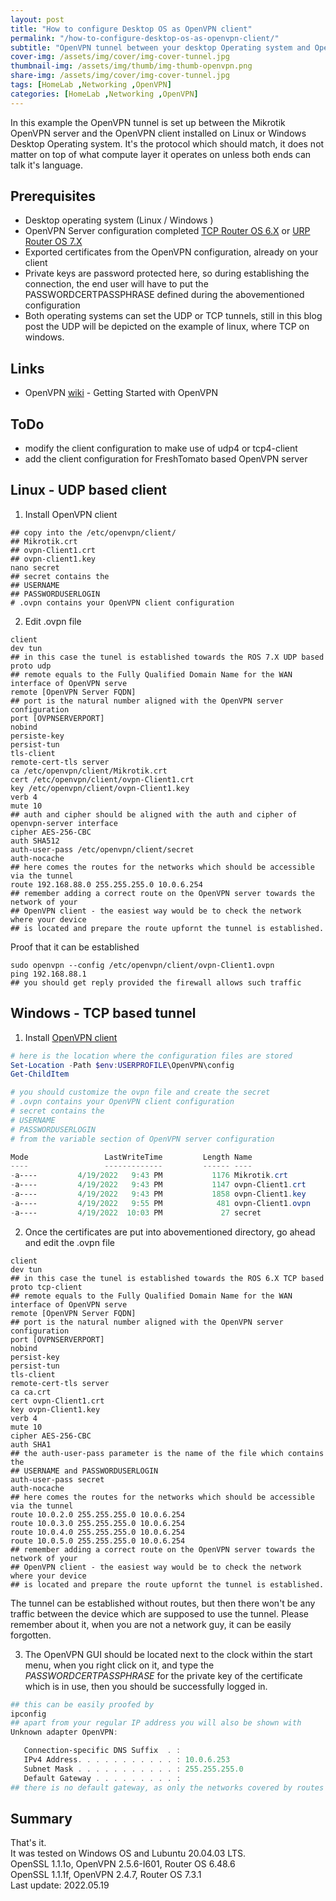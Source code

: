 ```yaml
---
layout: post
title: "How to configure Desktop OS as OpenVPN client"
permalink: "/how-to-configure-desktop-os-as-openvpn-client/"
subtitle: "OpenVPN tunnel between your desktop Operating system and OpenVPN server"
cover-img: /assets/img/cover/img-cover-tunnel.jpg
thumbnail-img: /assets/img/thumb/img-thumb-openvpn.png
share-img: /assets/img/cover/img-cover-tunnel.jpg
tags: [HomeLab ,Networking ,OpenVPN]
categories: [HomeLab ,Networking ,OpenVPN]
---
```

 In this example the OpenVPN tunnel is set up between the Mikrotik OpenVPN server and the OpenVPN client installed on Linux or Windows Desktop Operating system. It's the protocol which should match, it does not matter on top of what compute layer it operates on unless both ends can talk it's language.

## Prerequisites
+ Desktop operating system (Linux / Windows )
+ OpenVPN Server configuration completed [TCP Router OS 6.X](https://makeitcloudy.pl/how-to-configure-mikrotik-openvpn-server-ros6/) or [URP Router OS 7.X](https://makeitcloudy.pl/how-to-configure-mikrotik-openvpn-server-ros7/)
+ Exported certificates from the OpenVPN configuration, already on your client
+ Private keys are password protected here, so during establishing the connection, the end user will have to put the PASSWORDCERTPASSPHRASE defined during the abovementioned configuration
+ Both operating systems can set the UDP or TCP tunnels, still in this blog post the UDP will be depicted on the example of linux, where TCP on windows.

## Links
+ OpenVPN [wiki](https://community.openvpn.net/openvpn/wiki/GettingStartedwithOVPN) - Getting Started with OpenVPN

## ToDo
+ modify the client configuration to make use of udp4 or tcp4-client
+ add the client configuration for FreshTomato based OpenVPN server

## Linux - UDP based client
1. Install OpenVPN client

```shell
## copy into the /etc/openvpn/client/
## Mikrotik.crt
## ovpn-Client1.crt
## ovpn-client1.key
nano secret
## secret contains the
## USERNAME
## PASSWORDUSERLOGIN
# .ovpn contains your OpenVPN client configuration
```

2. Edit .ovpn file

```shell
client
dev tun
## in this case the tunel is established towards the ROS 7.X UDP based
proto udp
## remote equals to the Fully Qualified Domain Name for the WAN interface of OpenVPN serve
remote [OpenVPN Server FQDN]
## port is the natural number aligned with the OpenVPN server configuration
port [OVPNSERVERPORT]
nobind
persiste-key
persist-tun
tls-client
remote-cert-tls server
ca /etc/openvpn/client/Mikrotik.crt
cert /etc/openvpn/client/ovpn-Client1.crt
key /etc/openvpn/client/ovpn-Client1.key
verb 4
mute 10
## auth and cipher should be aligned with the auth and cipher of openvpn-server interface
cipher AES-256-CBC
auth SHA512
auth-user-pass /etc/openvpn/client/secret
auth-nocache
## here comes the routes for the networks which should be accessible via the tunnel
route 192.168.88.0 255.255.255.0 10.0.6.254
## remember adding a correct route on the OpenVPN server towards the network of your
## OpenVPN client - the easiest way would be to check the network where your device
## is located and prepare the route upfornt the tunnel is established.
```

Proof that it can be established

```shell
sudo openvpn --config /etc/openvpn/client/ovpn-Client1.ovpn
ping 192.168.88.1
## you should get reply provided the firewall allows such traffic
```

## Windows - TCP based tunnel
1. Install [OpenVPN client](https://openvpn.net/community-downloads/)

```powershell
# here is the location where the configuration files are stored
Set-Location -Path $env:USERPROFILE\OpenVPN\config
Get-ChildItem

# you should customize the ovpn file and create the secret
# .ovpn contains your OpenVPN client configuration
# secret contains the
# USERNAME
# PASSWORDUSERLOGIN
# from the variable section of OpenVPN server configuration

Mode                 LastWriteTime         Length Name
----                 -------------         ------ ----
-a----         4/19/2022   9:43 PM           1176 Mikrotik.crt
-a----         4/19/2022   9:43 PM           1147 ovpn-Client1.crt
-a----         4/19/2022   9:43 PM           1858 ovpn-Client1.key
-a----         4/19/2022   9:55 PM            481 ovpn-Client1.ovpn
-a----         4/19/2022  10:03 PM             27 secret
```
2. Once the certificates are put into abovementioned directory, go ahead and edit the .ovpn file

```shell
client
dev tun
## in this case the tunel is established towards the ROS 6.X TCP based
proto tcp-client
## remote equals to the Fully Qualified Domain Name for the WAN interface of OpenVPN serve
remote [OpenVPN Server FQDN]
## port is the natural number aligned with the OpenVPN server configuration
port [OVPNSERVERPORT]
nobind
persist-key
persist-tun
tls-client
remote-cert-tls server
ca ca.crt
cert ovpn-Client1.crt
key ovpn-Client1.key
verb 4
mute 10
cipher AES-256-CBC
auth SHA1
## the auth-user-pass parameter is the name of the file which contains the
## USERNAME and PASSWORDUSERLOGIN
auth-user-pass secret
auth-nocache
## here comes the routes for the networks which should be accessible via the tunnel
route 10.0.2.0 255.255.255.0 10.0.6.254
route 10.0.3.0 255.255.255.0 10.0.6.254
route 10.0.4.0 255.255.255.0 10.0.6.254
route 10.0.5.0 255.255.255.0 10.0.6.254
## remember adding a correct route on the OpenVPN server towards the network of your
## OpenVPN client - the easiest way would be to check the network where your device
## is located and prepare the route upfornt the tunnel is established.
```

The tunnel can be established without routes, but then there won't be any traffic between the device which are supposed to use the tunnel. Please remember about it, when you are not a network guy, it can be easily forgotten.

3. The OpenVPN GUI should be located next to the clock within the start menu, when you right click on it, and type the *PASSWORDCERTPASSPHRASE* for the private key of the certificate which is in use, then you should be successfully logged in.

```powershell
## this can be easily proofed by
ipconfig
## apart from your regular IP address you will also be shown with
Unknown adapter OpenVPN:

   Connection-specific DNS Suffix  . :
   IPv4 Address. . . . . . . . . . . : 10.0.6.253
   Subnet Mask . . . . . . . . . . . : 255.255.255.0
   Default Gateway . . . . . . . . . :
## there is no default gateway, as only the networks covered by routes are sent over the tunnel
```

## Summary
That's it.<br>
It was tested on Windows OS and Lubuntu 20.04.03 LTS.<br>
OpenSSL 1.1.1o, OpenVPN 2.5.6-I601, Router OS 6.48.6<br>
OpenSSL 1.1.1f, OpenVPN 2.4.7, Router OS 7.3.1<br>
Last update: 2022.05.19